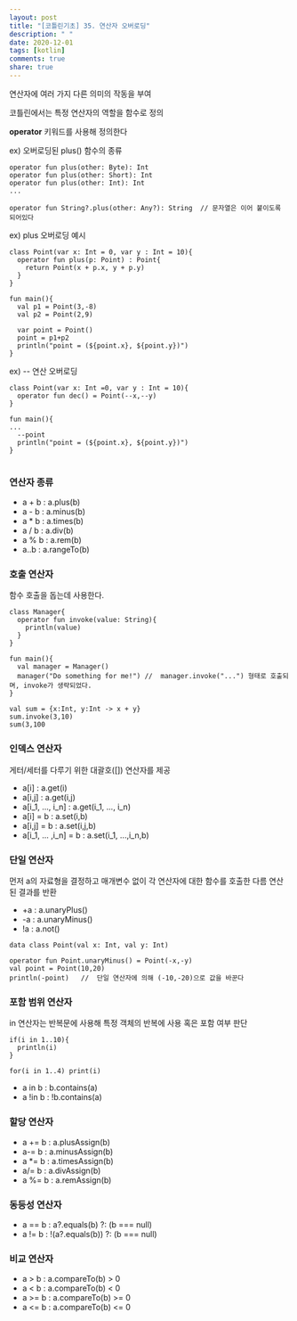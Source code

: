 ```yaml
---
layout: post
title: "[코틀린기초] 35. 연산자 오버로딩"
description: " "
date: 2020-12-01
tags: [kotlin]
comments: true
share: true
---  
```

  
  
  연산자에 여러 가지 다른 의미의 작동을 부여
  
  코틀린에서는 특정 연산자의 역할을 함수로 정의
  
  **operator** 키워드를 사용해 정의한다
  
  ex) 오버로딩된 plus() 함수의 종류
  
  ```
  operator fun plus(other: Byte): Int
  operator fun plus(other: Short): Int
  operator fun plus(other: Int): Int
  ...
  
  operator fun String?.plus(other: Any?): String  // 문자열은 이어 붙이도록 되어있다
  
  ```
  
  ex) plus 오버로딩 예시
  
  ```
  class Point(var x: Int = 0, var y : Int = 10){
    operator fun plus(p: Point) : Point{
      return Point(x + p.x, y + p.y)
    }
  }
  
  fun main(){
    val p1 = Point(3,-8)
    val p2 = Point(2,9)
    
    var point = Point()
    point = p1+p2
    println("point = (${point.x}, ${point.y})")
  }
  ```
  
  ex) -- 연산 오버로딩
  
  ```
  class Point(var x: Int =0, var y : Int = 10){
    operator fun dec() = Point(--x,--y)
  }
  
  fun main(){
  ...
    --point
    println("point = (${point.x}, ${point.y})")
  }
    
  ```
  
### 연산자 종류
  
  - a + b : a.plus(b)
  - a - b : a.minus(b)
  - a * b : a.times(b)
  - a / b : a.div(b)
  - a % b : a.rem(b)
  - a..b : a.rangeTo(b)
  
  
### 호출 연산자
  
  함수 호출을 돕는데 사용한다.
  
  ```
  class Manager{
    operator fun invoke(value: String){
      println(value)
    }
  }
  
  fun main(){
    val manager = Manager()
    manager("Do something for me!") //  manager.invoke("...") 형태로 호출되며, invoke가 생략되었다.
  }
  ```
  
  ```
  val sum = {x:Int, y:Int -> x + y}
  sum.invoke(3,10)
  sum(3,100
  ```
  
### 인덱스 연산자
  
  게터/세터를 다루기 위한 대괄호([]) 연산자를 제공
  
  - a[i] : a.get(i)
  - a[i,j] : a.get(i,j)
  - a[i_1, ..., i_n] : a.get(i_1, ..., i_n)
  - a[i] = b : a.set(i,b)
  - a[i,j] = b : a.set(i,j,b)
  - a[i_1, ... ,i_n] = b : a.set(i_1, ...,i_n,b)
  
  
### 단일 연산자
  
  먼저 a의 자료형을 결정하고 매개변수 없이 각 연산자에 대한 함수를 호출한 다름 연산된 결과를 반환
  
  - +a : a.unaryPlus()
  - -a : a.unaryMinus()
  - !a : a.not()
  
  ```
  data class Point(val x: Int, val y: Int)
  
  operator fun Point.unaryMinus() = Point(-x,-y)
  val point = Point(10,20)
  println(-point)   //  단일 연산자에 의해 (-10,-20)으로 값을 바꾼다
  ```
  
  
### 포함 범위 연산자
  
  in 연산자는 반복문에 사용해 특정 객체의 반복에 사용 혹은 포함 여부 판단
  
  ```
  if(i in 1..10){
    println(i)
  }
  
  for(i in 1..4) print(i)
  ```
  
  - a in b : b.contains(a)
  - a !in b : !b.contains(a)
  
  
### 할당 연산자
  
  - a += b : a.plusAssign(b)
  - a-= b : a.minusAssign(b)
  - a *= b : a.timesAssign(b)
  - a/= b : a.divAssign(b)
  - a %= b : a.remAssign(b)
  
  
### 동등성 연산자
  
  - a == b : a?.equals(b) ?: (b === null)
  - a != b : !(a?.equals(b)) ?: (b === null)
  
  
### 비교 연산자
  
  - a > b : a.compareTo(b) > 0
  - a < b : a.compareTo(b) < 0
  - a >= b : a.compareTo(b) >= 0
  - a <= b : a.compareTo(b) <= 0
  
  
